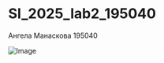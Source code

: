 # SI_2025_lab2_195040
Ангела Манаскова 195040

![Image](https://github.com/user-attachments/assets/a416f5d1-4e09-4c32-99d5-9ee56461eca8)


